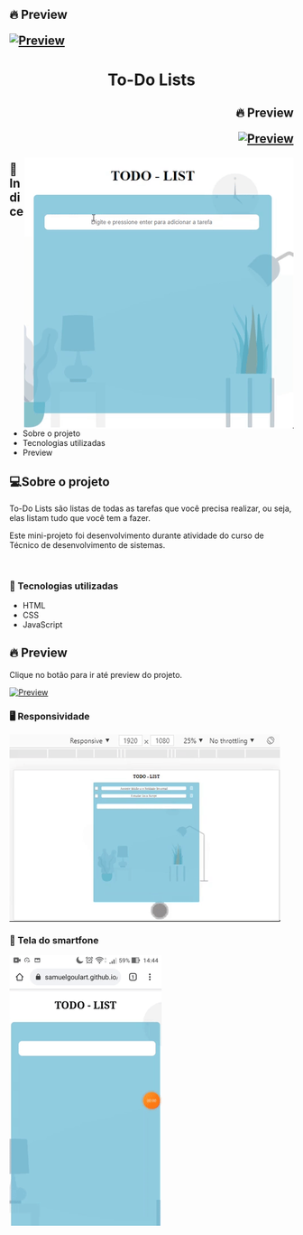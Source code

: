 <h2 align="left" >🔥 Preview 

[![Preview](https://vercel.com/button)](https://samuelgoulart.github.io/Projetos-com-JavaScript/To-Do-Lists/index.html)

</h2>

<h1  align="center" >To-Do Lists</h1>


<h2 align="right" >🔥 Preview 

[![Preview](https://vercel.com/button)](https://samuelgoulart.github.io/Projetos-com-JavaScript/To-Do-Lists/index.html)

</h2>

<img align="right" src="./gif_readme/to_do_list.gif" alt="Gif do To-do lists">

<h2>📕 Indice</h2>

<ul>
  <li>Sobre o projeto</li>
  <li>Tecnologias utilizadas</li>
  <li>Preview</li>
</ul>

<h2>💻Sobre o projeto</h2>

To-Do Lists são listas de todas as tarefas que você precisa realizar, ou seja, elas listam tudo que você tem a fazer.

Este mini-projeto foi desenvolvimento durante atividade do curso de Técnico de desenvolvimento de sistemas.

&nbsp;&nbsp;&nbsp; 

<h3>🚀 Tecnologias utilizadas</h3>

<ul>
  <li>HTML</li>
  <li>CSS</li>
  <li>JavaScript</li>
</ul>

<h2>🔥 Preview </h2>

Clique no botão para ir até preview do projeto.


[![Preview](https://vercel.com/button)](https://samuelgoulart.github.io/Projetos-com-JavaScript/To-Do-Lists/index.html)


<h3>🖥️ Responsividade </h3>

<img align="center" src="./gif_readme/to_do_list_responsividade.gif" alt="Gif da responsividade ">


<h3>📱 Tela do smartfone </h3>

<img align="center" src="./gif_readme/to_do_list_celular.gif" alt="Gif do To-do Lists no celular ">




